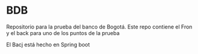 # BDB
Repositorio para la prueba del banco de Bogotá. Este repo contiene el Fron y el back para uno de los puntos de la prueba
 
El Bacj está hecho en Spring boot
